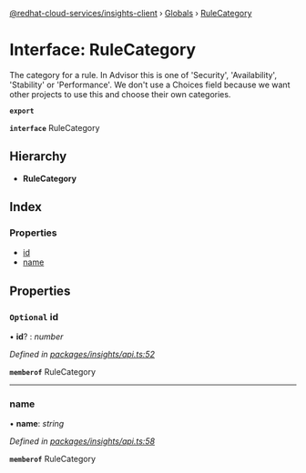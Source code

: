 [@redhat-cloud-services/insights-client](../README.md) › [Globals](../globals.md) › [RuleCategory](rulecategory.md)

# Interface: RuleCategory

The category for a rule.  In Advisor this is one of \'Security\', \'Availability\', \'Stability\' or \'Performance\'.  We don\'t use a Choices field because we want other projects to use this and choose their own categories.

**`export`** 

**`interface`** RuleCategory

## Hierarchy

* **RuleCategory**

## Index

### Properties

* [id](rulecategory.md#optional-id)
* [name](rulecategory.md#name)

## Properties

### `Optional` id

• **id**? : *number*

*Defined in [packages/insights/api.ts:52](https://github.com/fhlavac/javascript-clients/blob/master/packages/insights/api.ts#L52)*

**`memberof`** RuleCategory

___

###  name

• **name**: *string*

*Defined in [packages/insights/api.ts:58](https://github.com/fhlavac/javascript-clients/blob/master/packages/insights/api.ts#L58)*

**`memberof`** RuleCategory
